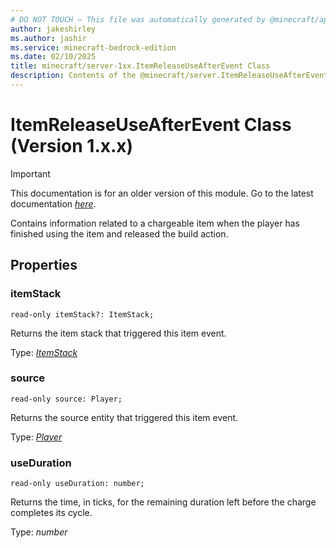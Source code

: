 ```yaml
---
# DO NOT TOUCH — This file was automatically generated by @minecraft/api-docs-generator, to report problems file an issue at https://github.com/Mojang/minecraft-scripting-libraries
author: jakeshirley
ms.author: jashir
ms.service: minecraft-bedrock-edition
ms.date: 02/10/2025
title: minecraft/server-1xx.ItemReleaseUseAfterEvent Class
description: Contents of the @minecraft/server.ItemReleaseUseAfterEvent class (Version 1.x.x).
---
```

# ItemReleaseUseAfterEvent Class (Version 1.x.x)

> [!IMPORTANT]
> This documentation is for an older version of this module. Go to the latest documentation [*here*](../../../scriptapi/minecraft/server/ItemReleaseUseAfterEvent.md).

Contains information related to a chargeable item when the player has finished using the item and released the build action.

## Properties

### **itemStack**
`read-only itemStack?: ItemStack;`

Returns the item stack that triggered this item event.

Type: [*ItemStack*](ItemStack.md)

### **source**
`read-only source: Player;`

Returns the source entity that triggered this item event.

Type: [*Player*](Player.md)

### **useDuration**
`read-only useDuration: number;`

Returns the time, in ticks, for the remaining duration left before the charge completes its cycle.

Type: *number*
